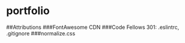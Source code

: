 # portfolio

##Attributions
###FontAwesome CDN
###Code Fellows 301: .eslintrc, .gitignore
###normalize.css
